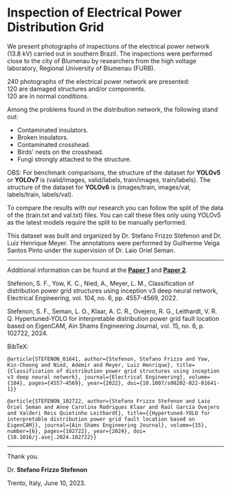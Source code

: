 # Inspection of Electrical Power Distribution Grid

We present photographs of inspections of the electrical power network (13.8 kV) carried out in southern Brazil. The inspections were performed close to the city of Blumenau by researchers from the high voltage laboratory, Regional University of Blumenau (FURB). 

240 photographs of the electrical power network are presented:  
120 are damaged structures and/or components.  
120 are in normal conditions.    
 
Among the problems found in the distribution network, the following stand out:
* Contaminated insulators.
* Broken insulators.
* Contaminated crosshead.
* Birds' nests on the crosshead.
* Fungi strongly attached to the structure. 

OBS: For benchmark comparisons, the structure of the dataset for **YOLOv5** or **YOLOv7** is (valid/images, valid/labels, train/images, train/labels).
The structure of the dataset for **YOLOv6** is (images/train, images/val, labels/train, labels/val).

To compare the results with our research you can follow the split of the data of the (train.txt and val.txt) files. You can call these files only using YOLOv5 as the latest models require the split to be manually performed.

This dataset was built and organized by Dr. Stefano Frizzo Stefenon and Dr. Luiz Henrique Meyer.
The annotations were performed by Guilherme Veiga Santos Pinto under the supervision of Dr. Laio Oriel Seman.

---

Additional information can be found at the **[Paper 1](https://doi.org/10.1007/s00202-022-01641-1)** and **[Paper 2](https://doi.org/10.1016/j.asej.2024.102722)**.

Stefenon, S. F., Yow, K. C., Nied, A., Meyer, L. M., Classification of distribution power grid structures using inception v3 deep neural network, Electrical Engineering, vol. 104, no. 6, pp. 4557-4569, 2022.

Stefenon, S. F., Seman, L. O., Klaar, A. C. R., Ovejero, R. G., Leithardt, V. R. Q. Hypertuned-YOLO for interpretable distribution power grid fault location based on EigenCAM, Ain Shams Engineering Journal, vol. 15, no. 6, p. 102722, 2024.

BibTeX:

`@article{STEFENON_01641, author={Stefenon, Stefano Frizzo and Yow, Kin-Choong and Nied, Ademir and Meyer, Luiz Henrique}, title={Classification of distribution power grid structures using inception v3 deep neural network}, journal={Electrical Engineering}, volume={104}, pages={4557–4569}, year={2022}, doi={10.1007/s00202-022-01641-1}}`

`@article{STEFENON_102722, author={Stefano Frizzo Stefenon and Laio Oriel Seman and Anne Carolina Rodrigues Klaar and Raúl García Ovejero and Valderi Reis Quietinho Leithardt}, title={{Hypertuned-YOLO for interpretable distribution power grid fault location based on EigenCAM}}, journal={Ain Shams Engineering Journal}, volume={15}, number={6}, pages={102722}, year={2024}, doi={10.1016/j.asej.2024.102722}}`

---

Thank you.

Dr. **Stefano Frizzo Stefenon**

Trento, Italy, June 10, 2023.
